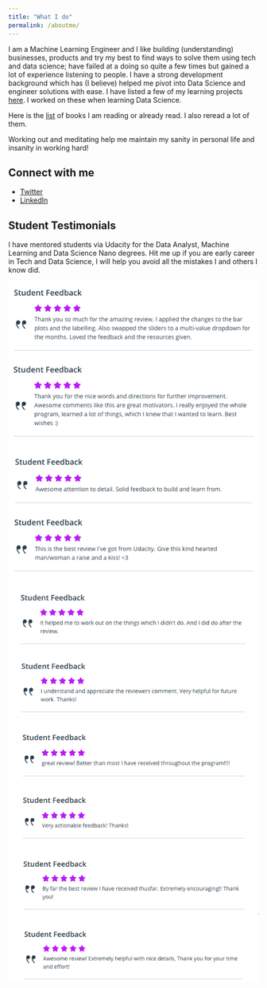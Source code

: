 ```yaml
---
title: "What I do"
permalink: /aboutme/
---
```

I am a Machine Learning Engineer and I like building (understanding) businesses, products and try my best to find ways to solve them using tech and data science; have failed at a doing so quite a few times but gained a lot of experience listening to people. I have a strong development background which has (I believe) helped me pivot into Data Science and engineer solutions with ease. I have listed a few of my learning projects [here](/projects/). I worked on these when learning Data Science.

Here is the [list](/books/) of books I am reading or already read. I also reread a lot of them.

Working out and meditating help me maintain my sanity in personal life and insanity in working hard!

## Connect with me
- [Twitter](https://twitter.com/vikramriyer)
- [LinkedIn](https://linkedin.com/in/vikramriyer)

## Student Testimonials
I have mentored students via Udacity for the Data Analyst, Machine Learning and Data Science Nano degrees. Hit me up if you are early career in Tech and Data Science, I will help you avoid all the mistakes I and others I know did.

![](/assets/images/student_reviews_udacity/1.png)
![](/assets/images/student_reviews_udacity/2.png)
![](/assets/images/student_reviews_udacity/3.png)
![](/assets/images/student_reviews_udacity/4.png)
![](/assets/images/student_reviews_udacity/5.png)
![](/assets/images/student_reviews_udacity/6.png)
![](/assets/images/student_reviews_udacity/7.png)
![](/assets/images/student_reviews_udacity/8.png)
![](/assets/images/student_reviews_udacity/10.png)
![](/assets/images/student_reviews_udacity/11.png)
